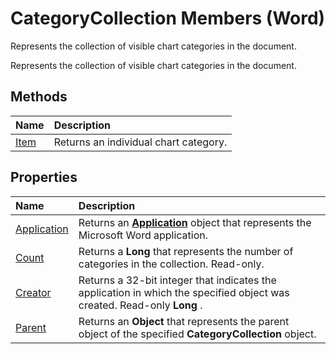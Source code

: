 
# CategoryCollection Members (Word)
Represents the collection of visible chart categories in the document.

Represents the collection of visible chart categories in the document.


## Methods



|**Name**|**Description**|
|:-----|:-----|
|[Item](00e28830-4020-5916-b4b6-58b9e1a931b7.md)|Returns an individual chart category.|

## Properties



|**Name**|**Description**|
|:-----|:-----|
|[Application](54d1575e-dcf9-1c20-0efe-9a013b5f828b.md)|Returns an  **[Application](d1cf6f8f-4e88-bf01-93b4-90a83f79cb44.md)** object that represents the Microsoft Word application.|
|[Count](acfa3644-2c04-cf56-7cb0-47392cf6972d.md)|Returns a  **Long** that represents the number of categories in the collection. Read-only.|
|[Creator](ebcc7b37-48d8-49c1-6c67-e162c74d1cce.md)|Returns a 32-bit integer that indicates the application in which the specified object was created. Read-only  **Long** .|
|[Parent](d5e28924-66d6-c322-84b1-fb417da3b45e.md)|Returns an  **Object** that represents the parent object of the specified **CategoryCollection** object.|
